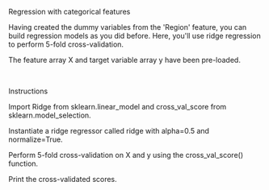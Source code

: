 Regression with categorical features

Having created the dummy variables from the 'Region' feature, you can build regression models as you did before. Here, you'll use ridge regression to perform 5-fold cross-validation.

The feature array X and target variable array y have been pre-loaded.

<br>

Instructions

Import Ridge from sklearn.linear_model and cross_val_score from sklearn.model_selection.

Instantiate a ridge regressor called ridge with alpha=0.5 and normalize=True.

Perform 5-fold cross-validation on X and y using the cross_val_score() function.

Print the cross-validated scores.
